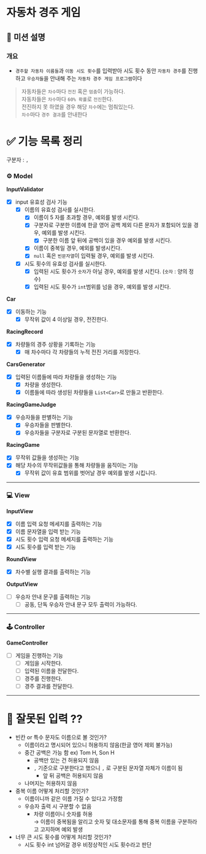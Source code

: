 # 자동차 경주 게임

## 🚀 미션 설명

### 개요

- `경주할 자동차 이름들`과 `이동 시도 횟수`를 입력받아 시도 횟수 동안 `자동차 경주`를 진행하고
  `우승자들`을 안내해 주는 `자동차 경주 게임 프로그램`이다

> 자동차들은 `차수`마다 `전진` 혹은 `멈춤`이 가능하다.<br>
> 자동차들은 `차수`마다 `60% 확률`로 `전진`한다. <br>
> 전진하지 못 하였을 경우 해당 `차수`에는 멈춰있는다. <br>
> `차수`마다 `경주 결과`를 안내한다

# ✅ 기능 목록 정리

구분자 : `,`

### **⚙️ Model**

**InputValidator**

- [x]  input 유효성 검사 기능
    - [x]  이름의 유효성 검사를 실시한다.
        - [x]  이름이 5 자를 초과할 경우, 예외를 발생 시킨다.
        - [x]  구분자로 구분한 이름에 한글 영어 공백 제외 다른 문자가 포함되어 있을 경우, 예외를 발생 시킨다.
            - [x]  구분한 이름 앞 뒤에 공백이 있을 경우 예외를 발생 시킨다.
        - [x] 이름이 중복일 경우, 예외를 발생시킨다.
        - [x]  `null` 혹은 `빈문자열`이 입력될 경우, 예외를 발생 시킨다.
    - [x]  시도 횟수의 유효성 검사를 실시한다.
        - [x]  입력된 시도 횟수가 `숫자`가 아닐 경우, 예외를 발생 시킨다. (`숫자` : 양의 정수)
        - [x]  입력된 시도 횟수가 `int`범위를 넘을 경우, 예외를 발생 시킨다.

**Car**

- [x]  이동하는 기능
    - [x]  무작위 값이 4 이상일 경우, 전진한다.

**RacingRecord**

- [x]  차량들의 경주 상황을 기록하는 기능
    - [x] 매 차수마다 각 차량들의 누적 전진 거리를 저장한다.

**CarsGenerator**

- [x]  입력된 이름들에 따라 차량들을 생성하는 기능
    - [x]  차량을 생성한다.
    - [x]  이름들에 따라 생성된 차량들을 `List<Car>`로 만들고 반환한다.

**RacingGameJudge**

- [x]  우승자들을 판별하는 기능
    - [x]  우승자들을 판별한다.
    - [x]  우승자들을 구분자로 구분된 문자열로 반환한다.

**RacingGame**

- [x]  무작위 값들을 생성하는 기능
- [x]  해당 차수의 무작위값들을 통해 차량들을 움직이는 기능
    - [x] 무작위 값이 유효 범위를 벗어날 경우 예외를 발생 시킵니다.

---

### **💻 View**

**InputView**

- [x]  이름 입력 요청 메세지를 출력하는 기능
- [x]  이름 문자열을 입력 받는 기능
- [x]  시도 횟수 입력 요청 메세지를 출력하는 기능
- [x]  시도 횟수를 입력 받는 기능

**RoundView**

- [x]  차수별 실행 결과를 출력하는 기능

**OutputView**

- [ ]  우승자 안내 문구를 출력하는 기능
    - [ ]  공동, 단독 우승자 안내 문구 모두 출력이 가능하다.

---

### **🕹️ Controller**

**GameController**

- [ ]  게임을 진행하는 기능
    - [ ]  게임을 시작한다.
    - [ ]  입력된 이름을 전달한다.
    - [ ]  경주를 진행한다.
    - [ ]  경주 결과를 전달한다.

---

# 🤔 잘못된 입력 ??

- 빈칸 or 특수 문자도 이름으로 볼 것인가?
    - 이름이라고 명시되어 있으니 허용하지 않음(한글 영어 제외 불가능)
    - 중간 공백은 가능 함 ex) Tom H, Son H
        - 공백만 있는 건 허용되지 않음
        - `,` 기준으로 구분한다고 했으니 `,` 로 구분된 문자열 자체가 이름이 됨
            - 앞 뒤 공백은 허용되지 않음
    - 나머지는 허용하지 않음
- 중복 이름 어떻게 처리할 것인가?
    - 이름이니까 같은 이름 가질 수 있다고 가정함
    - 우승자 출력 시 구분할 수 없음
        - 차량 이름이니 숫자를 허용 <br> → 이름이 중복됨을 알리고 숫자 및 대소문자를 통해 중복 이름을 구분하라고 고지하며 예외 발생
- 너무 큰 시도 횟수를 어떻게 처리할 것인가?
    - 시도 횟수 int 넘어갈 경우 비정상적인 시도 횟수라고 판단